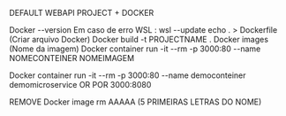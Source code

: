 DEFAULT WEBAPI PROJECT + DOCKER

Docker --version
Em caso de erro WSL : wsl --update
echo . > Dockerfile (Criar arquivo Docker)
Docker build -t PROJECTNAME .
Docker images (Nome da imagem)
Docker container run -it --rm -p 3000:80 --name NOMECONTEINER NOMEIMAGEM

Docker container run -it --rm -p 3000:80 --name democonteiner demomicroservice
OR POR 3000:8080


REMOVE
Docker image rm AAAAA (5 PRIMEIRAS LETRAS DO NOME)
